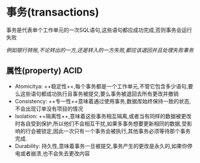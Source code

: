 # 事务(transactions)

事务是代表单个工作单元的一次SQL语句,这些语句都应成功完成,否则事务会运行失败

_例如银行转账,不论转出的一方,还是转入的一方失败,都应该退回并且处理失败事务_

## 属性(property) ACID 
 * Atomicitya: ++稳定性++,每个事务都是一个工作单元,不管它包含多少语句,要么这些语句都成功执行且事务被提交,要么事务被退回去所有更改并撤销
 * Consistency: ++专一性++意味着通过使用事务,数据库始终保持一致的状态,不会出现订单没有项目的情况
 * Isolation: ++隔离性++,意味着这些事务相互隔离,或者当有同样的数据被更改时各自受到保护,所以他们不会相互干扰,如果多事务想要更新相同的数据,受影响的行会被锁定,因此一次只有一个事务会被执行,其他事务必须等待那个事务完成.
 * Durability: 持久性,意味着事务一旦被提交,事务产生的更改是永久的,如果你停电或者崩溃,也不会失去更改内容

